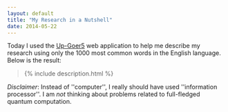 ```yaml
---
layout: default
title: "My Research in a Nutshell"
date: 2014-05-22
---
```


Today I used the [Up-Goer5](http://splasho.com/upgoer5) web application to help me describe my research using only the 1000 most common words in the English language. Below is the result:

<blockquote>
{% include description.html %}
</blockquote>

*Disclaimer*: Instead of ''computer'', I really should have used ''information processor''. I am _not_ thinking about problems related to full-fledged quantum computation.
